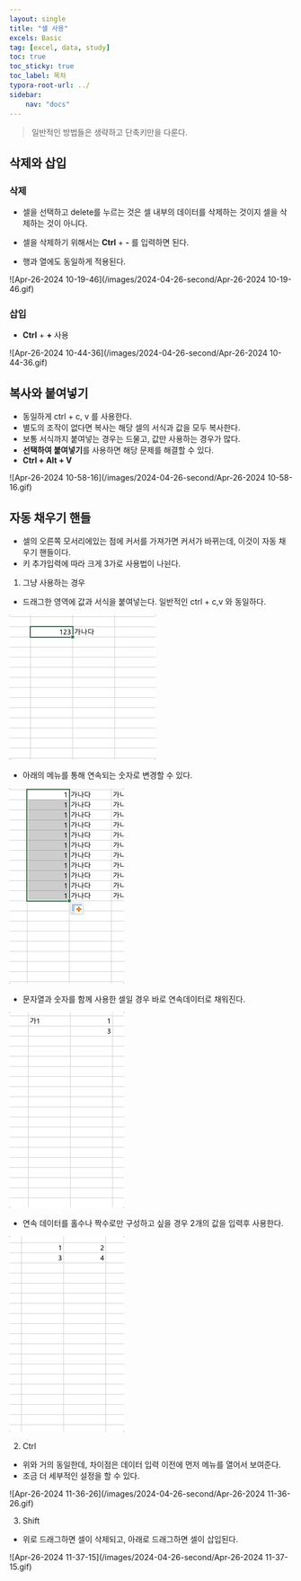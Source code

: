 ```yaml
---
layout: single
title: "셀 사용"
excels: Basic
tag: [excel, data, study]
toc: true
toc_sticky: true
toc_label: 목차
typora-root-url: ../
sidebar:
    nav: "docs"
---
```




> 일반적인 방법들은 생략하고 단축키만을 다룬다. 

## 삭제와 삽입

### 삭제

- 셀을 선택하고 delete를 누르는 것은 셀 내부의 데이터를  삭제하는 것이지 셀을 삭제하는 것이 아니다.

- 셀을 삭제하기 위해서는 **Ctrl** + **-** 를 입력하면 된다.
- 행과 열에도 동일하게 적용된다.



![Apr-26-2024 10-19-46](/images/2024-04-26-second/Apr-26-2024 10-19-46.gif)



### 삽입

- **Ctrl** + **+** 사용



![Apr-26-2024 10-44-36](/images/2024-04-26-second/Apr-26-2024 10-44-36.gif)



## 복사와 붙여넣기

- 동일하게 ctrl + c, v 를 사용한다.
- 별도의 조작이 없다면 복사는 해당 셀의 서식과 값을 모두 복사한다.
- 보통 서식까지 붙여넣는 경우는 드물고, 값만 사용하는 경우가 많다. 
- **선택하여 붙여넣기**를 사용하면 해당 문제를 해결할 수 있다. 
- **Ctrl + Alt + V** 



![Apr-26-2024 10-58-16](/images/2024-04-26-second/Apr-26-2024 10-58-16.gif)



## 자동 채우기 핸들 

- 셀의 오른쪽 모서리에있는 점에 커서를 가져가면 커서가 바뀌는데, 이것이 자동 채우기 핸들이다.
- 키 추가입력에 따라 크게 3가로 사용법이 나뉜다.



1. 그냥 사용하는 경우

- 드래그한 영역에 값과 서식을 붙여넣는다. 일반적인 ctrl + c,v 와 동일하다.

  

![a1](/images/2024-04-26-second/a1.gif)



- 아래의 메뉴를 통해 연속되는 숫자로 변경할 수 있다.



![a2](/images/2024-04-26-second/a2.gif)





- 문자열과 숫자를 함께 사용한 셀일 경우 바로 연속데이터로 채워진다.



![a3](/images/2024-04-26-second/a3.gif)



- 연속 데이터를 홀수나 짝수로만 구성하고 싶을 경우 2개의 값을 입력후 사용한다.



![a4](/images/2024-04-26-second/a4.gif)





2. Ctrl 

- 위와 거의 동일한데, 차이점은 데이터 입력 이전에 먼저 메뉴를 열어서 보여준다.
- 조금 더 세부적인 설정을 할 수 있다.



![Apr-26-2024 11-36-26](/images/2024-04-26-second/Apr-26-2024 11-36-26.gif)



3. Shift

- 위로 드래그하면 셀이 삭제되고, 아래로 드래그하면 셀이 삽입된다.



![Apr-26-2024 11-37-15](/images/2024-04-26-second/Apr-26-2024 11-37-15.gif)





